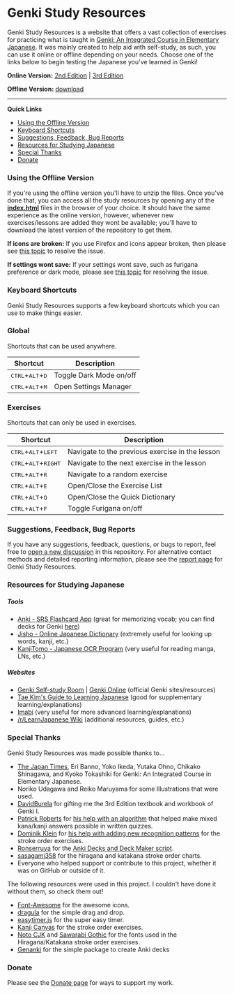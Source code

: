 # Genki Study Resources
Genki Study Resources is a website that offers a vast collection of exercises for practicing what is taught in [Genki: An Integrated Course in Elementary Japanese](http://genki.japantimes.co.jp/index_en). It was mainly created to help aid with self-study, as such, you can use it online or offline depending on your needs. Choose one of the links below to begin testing the Japanese you've learned in Genki!


**Online Version:** [2nd Edition](https://sethclydesdale.github.io/genki-study-resources/) | [3rd Edition](https://sethclydesdale.github.io/genki-study-resources/lessons-3rd/)

**Offline Version:** [download](https://github.com/SethClydesdale/genki-study-resources/archive/master.zip)

-----

**Quick Links**
- [Using the Offline Version](#using-the-offline-version)
- [Keyboard Shortcuts](#keyboard-shortcuts)
- [Suggestions, Feedback, Bug Reports](#suggestions-feedback-bug-reports)
- [Resources for Studying Japanese](#resources-for-studying-japanese)
- [Special Thanks](#special-thanks)
- [Donate](#donate)


### Using the Offline Version
If you're using the offline version you'll have to unzip the files. Once you've done that, you can access all the study resources by opening any of the [**index.html**](https://i62.servimg.com/u/f62/18/21/41/30/captur11.png) files in the browser of your choice. It should have the same experience as the online version, however, whenever new exercises/lessons are added they wont be available; you'll have to download the latest version of the repository to get them.

**If icons are broken:** If you use Firefox and icons appear broken, then please see [this topic](https://sethclydesdale.github.io/genki-study-resources/help/broken-icons/) to resolve the issue.

**If settings wont save:** If your settings wont save, such as furigana preference or dark mode, please see [this topic](https://sethclydesdale.github.io/genki-study-resources/help/stuck-loading/) for resolving the issue.


### Keyboard Shortcuts
Genki Study Resources supports a few keyboard shortcuts which you can use to make things easier.

### Global 
Shortcuts that can be used anywhere.

| Shortcut | Description |
| -------- | ----------- |
| <kbd>CTRL</kbd>+<kbd>ALT</kbd>+<kbd>D</kbd> | Toggle Dark Mode on/off |
| <kbd>CTRL</kbd>+<kbd>ALT</kbd>+<kbd>M</kbd> | Open Settings Manager |

### Exercises
Shortcuts that can only be used in exercises.

| Shortcut | Description |
| -------- | ----------- |
| <kbd>CTRL</kbd>+<kbd>ALT</kbd>+<kbd>LEFT</kbd> | Navigate to the previous exercise in the lesson |
| <kbd>CTRL</kbd>+<kbd>ALT</kbd>+<kbd>RIGHT</kbd> | Navigate to the next exercise in the lesson |
| <kbd>CTRL</kbd>+<kbd>ALT</kbd>+<kbd>R</kbd> | Navigate to a random exercise |
| <kbd>CTRL</kbd>+<kbd>ALT</kbd>+<kbd>E</kbd> | Open/Close the Exercise List |
| <kbd>CTRL</kbd>+<kbd>ALT</kbd>+<kbd>Q</kbd> | Open/Close the Quick Dictionary |
| <kbd>CTRL</kbd>+<kbd>ALT</kbd>+<kbd>F</kbd> | Toggle Furigana on/off |


### Suggestions, Feedback, Bug Reports
If you have any suggestions, feedback, questions, or bugs to report, feel free to [open a new discussion](https://github.com/SethClydesdale/genki-study-resources/discussions) in this repository. For alternative contact methods and detailed reporting information, please see the [report page](https://sethclydesdale.github.io/genki-study-resources/report/) for Genki Study Resources.


### Resources for Studying Japanese

##### Tools
- [Anki - SRS Flashcard App](https://apps.ankiweb.net/) (great for memorizing vocab; you can find decks for Genki [here](https://sethclydesdale.github.io/genki-study-resources/help/anki-decks/))
- [Jisho - Online Japanese Dictionary](http://jisho.org/) (extremely useful for looking up words, kanji, etc.)
- [KanjiTomo - Japanese OCR Program](https://www.kanjitomo.net/) (very useful for reading manga, LNs, etc.)

##### Websites
- [Genki Self-study Room](http://genki.japantimes.co.jp/self_en) | [Genki Online](https://genki3.japantimes.co.jp/) (official Genki sites/resources)
- [Tae Kim's Guide to Learning Japanese](http://www.guidetojapanese.org/learn/) (good for supplementary learning/explanations)
- [Imabi](http://www.imabi.net/) (very useful for more advanced learning/explanations)
- [/r/LearnJapanese Wiki](https://www.reddit.com/r/LearnJapanese/wiki/index) (additional resources, guides, etc.)


### Special Thanks
Genki Study Resources was made possible thanks to...
- [The Japan Times](https://bookclub.japantimes.co.jp/en/), Eri Banno, Yoko Ikeda, Yutaka Ohno, Chikako Shinagawa, and Kyoko Tokashiki for Genki: An Integrated Course in Elementary Japanese.
- Noriko Udagawa and Reiko Maruyama for some Illustrations that were used.
- [DavidBurela](https://github.com/DavidBurela) for gifting me the 3rd Edition textbook and workbook of Genki I.
- [Patrick Roberts](https://github.com/patrickroberts) for [his help with an algorithm](https://stackoverflow.com/a/59337819/12502093) that helped make mixed kana/kanji answers possible in written quizzes.
- [Dominik Klein](https://github.com/asdfjkl) for [his help with adding new recognition patterns](https://github.com/asdfjkl/kanjicanvas/issues/1) for the stroke order exercises.
- [Ronserruya](https://github.com/Ronserruya) for the [Anki Decks and Deck Maker script](https://github.com/SethClydesdale/genki-study-resources/pull/89).
- [sasagami358](http://sasagami358.blog.fc2.com/blog-entry-593.html) for the hiragana and katakana stroke order charts.
- Everyone who helped support or contribute to this project, whether it was on GitHub or outside of it.

The following resources were used in this project. I couldn't have done it without them, so check them out!
- [Font-Awesome](https://github.com/FortAwesome/Font-Awesome) for the awesome icons.
- [dragula](https://github.com/bevacqua/dragula) for the simple drag and drop.
- [easytimer.js](https://github.com/albert-gonzalez/easytimer.js) for the super easy timer.
- [Kanji Canvas](https://github.com/asdfjkl/kanjicanvas) for the stroke order exercises.
- [Noto CJK](https://www.google.com/get/noto/help/cjk/) and [Sawarabi Gothic](https://fonts.google.com/specimen/Sawarabi+Gothic) for the fonts used in the Hiragana/Katakana stroke order exercises.
- [Genanki](https://github.com/kerrickstaley/genanki) for the simple package to create Anki decks

### Donate
Please see the [Donate page](https://sethclydesdale.github.io/genki-study-resources/donate/) for ways to support my work.
